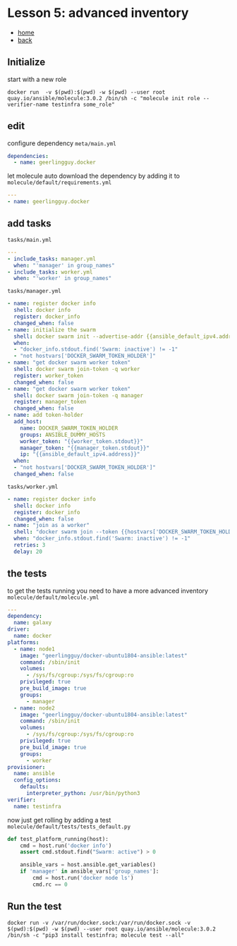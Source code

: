 # Lesson 5: advanced inventory

* [home](./README.md)
* [back](./LESSON4.md)

## Initialize

start with a new role

```
docker run  -v $(pwd):$(pwd) -w $(pwd) --user root quay.io/ansible/molecule:3.0.2 /bin/sh -c "molecule init role --verifier-name testinfra some_role"
```

## edit

configure dependency `meta/main.yml`

```yaml
dependencies:
  - name: geerlingguy.docker
```

let molecule auto download the dependency by adding it to `molecule/default/requirements.yml`

```yaml
---
- name: geerlingguy.docker
```

## add tasks

`tasks/main.yml`

```yaml
---
- include_tasks: manager.yml
  when: "'manager' in group_names"
- include_tasks: worker.yml
  when: "'worker' in group_names"
```

`tasks/manager.yml`

```yaml
- name: register docker info
  shell: docker info
  register: docker_info
  changed_when: false
- name: initialize the swarm
  shell: docker swarm init --advertise-addr {{ansible_default_ipv4.address}}
  when:
  - "docker_info.stdout.find('Swarm: inactive') != -1"
  - "not hostvars['DOCKER_SWARM_TOKEN_HOLDER']"
- name: "get docker swarm worker token"
  shell: docker swarm join-token -q worker
  register: worker_token
  changed_when: false
- name: "get docker swarm worker token"
  shell: docker swarm join-token -q manager
  register: manager_token
  changed_when: false
- name: add token-holder
  add_host:
    name: DOCKER_SWARM_TOKEN_HOLDER
    groups: ANSIBLE_DUMMY_HOSTS
    worker_token: "{{worker_token.stdout}}"
    manager_token: "{{manager_token.stdout}}"
    ip: "{{ansible_default_ipv4.address}}"
  when:
  - "not hostvars['DOCKER_SWARM_TOKEN_HOLDER']"
  changed_when: false
```

`tasks/worker.yml`

```yaml
- name: register docker info
  shell: docker info
  register: docker_info
  changed_when: false
- name: "join as a worker"
  shell: "docker swarm join --token {{hostvars['DOCKER_SWARM_TOKEN_HOLDER']['worker_token']}} {{hostvars['DOCKER_SWARM_TOKEN_HOLDER']['ip']}}:2377"
  when: "docker_info.stdout.find('Swarm: inactive') != -1"
  retries: 3
  delay: 20
```

## the tests

to get the tests running you need to have a more advanced inventory `molecule/default/molecule.yml`

```yaml
---
dependency:
  name: galaxy
driver:
  name: docker
platforms:
  - name: node1
    image: "geerlingguy/docker-ubuntu1804-ansible:latest"
    command: /sbin/init
    volumes:
      - /sys/fs/cgroup:/sys/fs/cgroup:ro
    privileged: true
    pre_build_image: true
    groups:
      - manager
  - name: node2
    image: "geerlingguy/docker-ubuntu1804-ansible:latest"
    command: /sbin/init
    volumes:
      - /sys/fs/cgroup:/sys/fs/cgroup:ro
    privileged: true
    pre_build_image: true
    groups:
      - worker
provisioner:
  name: ansible
  config_options:
    defaults:
      interpreter_python: /usr/bin/python3
verifier:
  name: testinfra
```

now just get rolling by adding a test `molecule/default/tests/tests_default.py`

```python
def test_platform_running(host):
    cmd = host.run('docker info')
    assert cmd.stdout.find("Swarm: active") > 0

    ansible_vars = host.ansible.get_variables()
    if 'manager' in ansible_vars['group_names']:
        cmd = host.run('docker node ls')
        cmd.rc == 0
```

## Run the test

```
docker run -v /var/run/docker.sock:/var/run/docker.sock -v $(pwd):$(pwd) -w $(pwd) --user root quay.io/ansible/molecule:3.0.2 /bin/sh -c "pip3 install testinfra; molecule test --all"

```